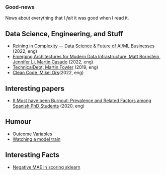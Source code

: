 ### Good-news
News about everything that I _felt_ it was good when I read it.


## Data Science, Engineering, and Stuff
- [Reining in Complexity — Data Science & Future of AI/ML Businesses](https://future.a16z.com/podcasts/ai-ml-economics-complexity-data-science-company-building/) (2022, eng)
- [Emerging Architectures for Modern Data Infrastructure, Matt Bornstein, Jennifer Li, Martin Casado](https://future.a16z.com/emerging-architectures-modern-data-infrastructure/) (2022, eng)
- [TechnicalDebt, Martin Fowler](https://martinfowler.com/bliki/TechnicalDebt.html) (2019, eng)
- [Clean Code, Mikel Ors](https://medium.com/clarityai-engineering/clean-code-a-practical-approach-896546435235)(2022, eng)



## Interesting papers
- [It Must have been Burnout: Prevalence and Related Factors among Spanish PhD Students](https://www.cambridge.org/core/journals/spanish-journal-of-psychology/article/abs/it-must-have-been-burnout-prevalence-and-related-factors-among-spanish-phd-students/424837BF6DBA02642315B12DA38CFAA6) (2020, eng)

## Humour
- [Outcome Variables](https://www.linkedin.com/posts/javascript-developer_activity-6919527520950222848-hS89?utm_source=linkedin_share&utm_medium=member_desktop_web)
- [Watching a model train](https://www.linkedin.com/posts/deeplearningai_back-in-my-day-original-activity-6921834752194871296-XOxv?utm_source=linkedin_share&utm_medium=member_desktop_web)

## Interesting Facts
- [Negative MAE in scoring sklearn](https://stackoverflow.com/questions/62125674/why-is-negative-mse-or-mas-scoring-parameter-like-neg-mean-absolute-error-in)
